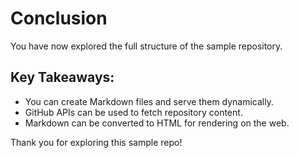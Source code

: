 # Conclusion

You have now explored the full structure of the sample repository. 

## Key Takeaways:
- You can create Markdown files and serve them dynamically.
- GitHub APIs can be used to fetch repository content.
- Markdown can be converted to HTML for rendering on the web.

Thank you for exploring this sample repo!
